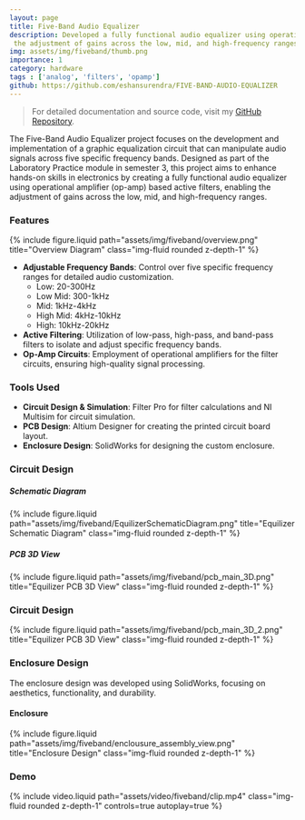```yaml
---
layout: page
title: Five-Band Audio Equalizer
description: Developed a fully functional audio equalizer using operational amplifier (op-amp) based active filters, enabling
 the adjustment of gains across the low, mid, and high-frequency ranges.
img: assets/img/fiveband/thumb.png
importance: 1
category: hardware
tags : ['analog', 'filters', 'opamp']
github: https://github.com/eshansurendra/FIVE-BAND-AUDIO-EQUALIZER
---
```


> For detailed documentation and source code, visit my [GitHub Repository](https://github.com/eshansurendra/FIVE-BAND-AUDIO-EQUALIZER).

The Five-Band Audio Equalizer project focuses on the development and implementation of a graphic equalization circuit that can manipulate audio signals across five specific frequency bands. Designed as part of the Laboratory Practice module in semester 3, this project aims to enhance hands-on skills in electronics by creating a fully functional audio equalizer using operational amplifier (op-amp) based active filters, enabling the adjustment of gains across the low, mid, and high-frequency ranges.

### Features

<div class="row">
    <div class="col-sm mt-3 mt-md-0">
        {% include figure.liquid path="assets/img/fiveband/overview.png" title="Overview Diagram" class="img-fluid rounded z-depth-1" %}
    </div>
</div>

- **Adjustable Frequency Bands**: Control over five specific frequency ranges for detailed audio customization.
  - Low: 20-300Hz
  - Low Mid: 300-1kHz
  - Mid: 1kHz-4kHz
  - High Mid: 4kHz-10kHz
  - High: 10kHz-20kHz
- **Active Filtering**: Utilization of low-pass, high-pass, and band-pass filters to isolate and adjust specific frequency bands.
- **Op-Amp Circuits**: Employment of operational amplifiers for the filter circuits, ensuring high-quality signal processing.

### Tools Used

- **Circuit Design & Simulation**: Filter Pro for filter calculations and NI Multisim for circuit simulation.
- **PCB Design**: Altium Designer for creating the printed circuit board layout.
- **Enclosure Design**: SolidWorks for designing the custom enclosure.


### Circuit Design

##### Schematic Diagram

<div class="row">
    <div class="col-sm mt-3 mt-md-0">
        {% include figure.liquid path="assets/img/fiveband/EquilizerSchematicDiagram.png" title="Equilizer Schematic Diagram" class="img-fluid rounded z-depth-1" %}
    </div>
</div>

##### PCB 3D View

<div class="row">
    <div class="col-sm mt-3 mt-md-0">
        {% include figure.liquid path="assets/img/fiveband/pcb_main_3D.png" title="Equilizer PCB 3D View" class="img-fluid rounded z-depth-1" %}
    </div>
</div>

### Circuit Design

<div class="row">
    <div class="col-sm mt-3 mt-md-0">
        {% include figure.liquid path="assets/img/fiveband/pcb_main_3D_2.png" title="Equilizer PCB 3D View" class="img-fluid rounded z-depth-1" %}
    </div>
</div>

### Enclosure Design

The enclosure design was developed using SolidWorks, focusing on aesthetics, functionality, and durability.

#### Enclosure

<div class="row">
    <div class="col-sm mt-3 mt-md-0">
        {% include figure.liquid path="assets/img/fiveband/enclousure_assembly_view.png" title="Enclosure Design" class="img-fluid rounded z-depth-1" %}
    </div>
</div>

### Demo

<div class="row">
    <div class="col-sm mt-3 mt-md-0">
        {% include video.liquid path="assets/video/fiveband/clip.mp4" class="img-fluid rounded z-depth-1" controls=true autoplay=true %}
    </div>
</div>

